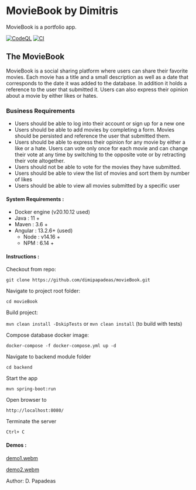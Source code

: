 # MovieBook by Dimitris
MovieBook is a portfolio app.


[![CodeQL](https://github.com/dimipapadeas/movieBook/actions/workflows/codeql.yml/badge.svg)](https://github.com/dimipapadeas/movieBook/actions/workflows/codeql.yml)
[![CI](https://github.com/dimipapadeas/movieBook/actions/workflows/maven.yml/badge.svg)](https://github.com/dimipapadeas/movieBook/actions/workflows/maven.yml)

## The MovieBook
MovieBook is a social sharing platform where users can share their favorite movies. Each movie has a title
and a small description as well as a date that corresponds to the date it was added to the database. In addition it
holds a reference to the user that submitted it. Users can also express their opinion about a movie by either likes or hates.

### Business Requirements
- Users should be able to log into their account or sign up for a new one
- Users should be able to add movies by completing a form. Movies should be
persisted and reference the user that submitted them.
- Users should be able to express their opinion for any movie by either a like or a hate.
Users can vote only once for each movie and can change their vote at any time by
switching to the opposite vote or by retracting their vote altogether.
- Users should not be able to vote for the movies they have submitted.
- Users should be able to view the list of movies and sort them by number of likes
- Users should be able to view all movies submitted by a specific user


#### System Requirements :

- Docker engine (v20.10.12 used)
- Java : 11 +
- Maven : 3.6 +
- Angular : 13.2.6+ (used)
  - Node : v14.16 +
  - NPM : 6.14 +
  

#### Instructions :


Checkout from repo:

    git clone https://github.com/dimipapadeas/movieBook.git

Navigate to project root folder:

    cd movieBook

Build project:

  `mvn clean install -DskipTests`
or
`mvn clean install`  (to build with tests)

Compose database docker image:

    docker-compose -f docker-compose.yml up -d

Navigate to backend module folder

    cd backend

Start the app

    mvn spring-boot:run

Open browser to

    http://localhost:8080/

Terminate the server 

    Ctrl+ C

#### Demos :

[demo1.webm](https://user-images.githubusercontent.com/20535822/189482995-e7bfb815-17d8-40e3-b67d-fe1973b8de3d.webm)


[demo2.webm](https://user-images.githubusercontent.com/20535822/189483001-4658fe9d-9908-4147-b933-7803bcbc8612.webm)

 Author: D. Papadeas
